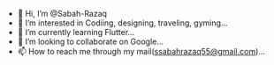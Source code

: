 - 👋 Hi, I’m @Sabah-Razaq
- 👀 I’m interested in Codiing, designing, traveling, gyming...
- 🌱 I’m currently learning Flutter...
- 💞️ I’m looking to collaborate on Google...
- 📫 How to reach me through my mail(ssabahrazaq55@gmail.com)...

<!---
Sabah-Razaq/Sabah-Razaq is a ✨ special ✨ repository because its `README.md` (this file) appears on your GitHub profile.
You can click the Preview link to take a look at your changes.
--->
